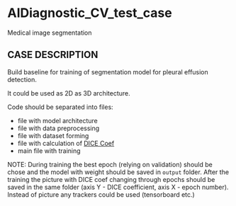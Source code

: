 # AIDiagnostic_CV_test_case
Medical image segmentation

## CASE DESCRIPTION

Build baseline for training of segmentation model for pleural effusion detection. 

It could be used as 2D as 3D architecture.

Code should be separated into files:

- file with model architecture
- file with data preprocessing
- file with dataset forming
- file with calculation of [DICE Coef](https://radiopaedia.org/articles/dice-similarity-coefficient#:~:text=The%20Dice%20similarity%20coefficient%2C%20also,between%20two%20sets%20of%20data.)
- main file with training

NOTE:
During training the best epoch (relying on validation) should be chose and the model with weight should be saved in `output` folder. After the training the picture with DICE coef changing through epochs should be saved in the same folder (axis Y - DICE coefficient, axis X - epoch number). Instead of picture any trackers could be used (tensorboard etc.)
